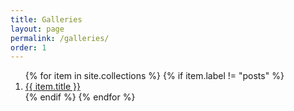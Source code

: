 ```yaml
---
title: Galleries
layout: page
permalink: /galleries/
order: 1
---
```

<!-- IMPORTANT: Switch editor to Markdown before adding content to this page. -->



<ol>
{% for item in site.collections %}
  {% if item.label != "posts" %}
    <li><a href="/galleries/{{ item.label }}">{{ item.title }}</a></li>
  {% endif %}
{% endfor %}
</ol>
